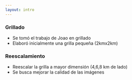 ```yaml
---
layout: intro
---
```


<BarTop title="Procesamiento de datos" />

<div class="grid grid-cols-2 gap-x-4">
  <div>
    <h3>Grillado</h3>
    <ul class="mt-7">
      <li>Se tomó el trabajo de Joao en grillado</li>
      <li>Elaboró inicialmente una grilla pequeña (2kmx2km)</li>
    </ul>
  </div>
  <div>
    <h3>Reescalamiento</h3>
    <ul class="mt-7">
      <li>Reescalar la grilla a mayor dimensión (4,6,8 km de lado)</li>
      <li>Se busca mejorar la calidad de las imágenes</li>
    </ul>
  </div>
</div>

<BarBottom />